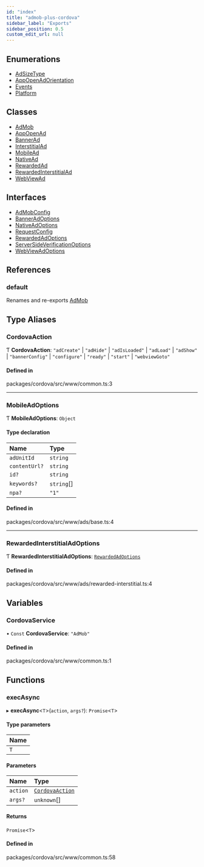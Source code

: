 ```yaml
---
id: "index"
title: "admob-plus-cordova"
sidebar_label: "Exports"
sidebar_position: 0.5
custom_edit_url: null
---
```


## Enumerations

- [AdSizeType](enums/AdSizeType.md)
- [AppOpenAdOrientation](enums/AppOpenAdOrientation.md)
- [Events](enums/Events.md)
- [Platform](enums/Platform.md)

## Classes

- [AdMob](classes/AdMob.md)
- [AppOpenAd](classes/AppOpenAd.md)
- [BannerAd](classes/BannerAd.md)
- [InterstitialAd](classes/InterstitialAd.md)
- [MobileAd](classes/MobileAd.md)
- [NativeAd](classes/NativeAd.md)
- [RewardedAd](classes/RewardedAd.md)
- [RewardedInterstitialAd](classes/RewardedInterstitialAd.md)
- [WebViewAd](classes/WebViewAd.md)

## Interfaces

- [AdMobConfig](interfaces/AdMobConfig.md)
- [BannerAdOptions](interfaces/BannerAdOptions.md)
- [NativeAdOptions](interfaces/NativeAdOptions.md)
- [RequestConfig](interfaces/RequestConfig.md)
- [RewardedAdOptions](interfaces/RewardedAdOptions.md)
- [ServerSideVerificationOptions](interfaces/ServerSideVerificationOptions.md)
- [WebViewAdOptions](interfaces/WebViewAdOptions.md)

## References

### default

Renames and re-exports [AdMob](classes/AdMob.md)

## Type Aliases

### CordovaAction

Ƭ **CordovaAction**: ``"adCreate"`` \| ``"adHide"`` \| ``"adIsLoaded"`` \| ``"adLoad"`` \| ``"adShow"`` \| ``"bannerConfig"`` \| ``"configure"`` \| ``"ready"`` \| ``"start"`` \| ``"webviewGoto"``

#### Defined in

packages/cordova/src/www/common.ts:3

___

### MobileAdOptions

Ƭ **MobileAdOptions**: `Object`

#### Type declaration

| Name | Type |
| :------ | :------ |
| `adUnitId` | `string` |
| `contentUrl?` | `string` |
| `id?` | `string` |
| `keywords?` | `string`[] |
| `npa?` | ``"1"`` |

#### Defined in

packages/cordova/src/www/ads/base.ts:4

___

### RewardedInterstitialAdOptions

Ƭ **RewardedInterstitialAdOptions**: [`RewardedAdOptions`](interfaces/RewardedAdOptions.md)

#### Defined in

packages/cordova/src/www/ads/rewarded-interstitial.ts:4

## Variables

### CordovaService

• `Const` **CordovaService**: ``"AdMob"``

#### Defined in

packages/cordova/src/www/common.ts:1

## Functions

### execAsync

▸ **execAsync**<`T`\>(`action`, `args?`): `Promise`<`T`\>

#### Type parameters

| Name |
| :------ |
| `T` |

#### Parameters

| Name | Type |
| :------ | :------ |
| `action` | [`CordovaAction`](#cordovaaction) |
| `args?` | `unknown`[] |

#### Returns

`Promise`<`T`\>

#### Defined in

packages/cordova/src/www/common.ts:58
